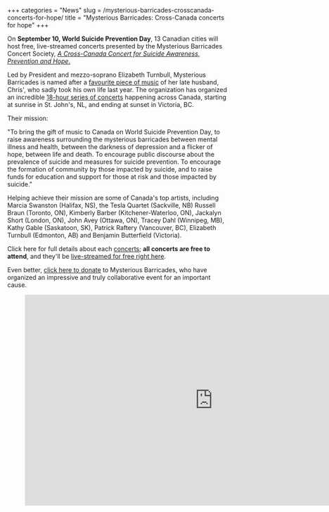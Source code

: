 +++
categories = "News"
slug = /mysterious-barricades-crosscanada-concerts-for-hope/
title = "Mysterious Barricades: Cross-Canada concerts for hope"
+++

On **September 10, World Suicide Prevention Day**, 13 Canadian cities will host free, live-streamed concerts presented by the Mysterious Barricades Concert Society, [*A Cross-Canada Concert for Suicide Awareness, Prevention and Hope*.](http://www.mysteriousbarricades.org/)

Led by President and mezzo-soprano Elizabeth Turnbull, Mysterious Barricades is named after a [favourite piece of music](https://www.youtube.com/watch?v=mI5CXRrvdUM) of her late husband, Chris', who sadly took his own life last year. The organization has organized an incredible [18-hour series of concerts](http://www.mysteriousbarricades.org/concerts/) happening across Canada, starting at sunrise in St. John's, NL, and ending at sunset in Victoria, BC.

Their mission:

"To bring the gift of music to Canada on World Suicide Prevention Day, to raise awareness surrounding the mysterious barricades between mental illness and health, between the darkness of depression and a flicker of hope, between life and death. To encourage public discourse about the prevalence of suicide and measures for suicide prevention. To encourage the formation of community by those impacted by suicide, and to raise funds for education and support for those at risk and those impacted by suicide."

Helping achieve their mission are some of Canada's top artists, including Marcia Swanston (Halifax, NS), the Tesla Quartet (Sackville, NB) Russell Braun (Toronto, ON), Kimberly Barber (Kitchener-Waterloo, ON), Jackalyn Short (London, ON), John Avey (Ottawa, ON), Tracey Dahl (Winnipeg, MB), Kathy Gable (Saskatoon, SK), Patrick Raftery (Vancouver, BC), Elizabeth Turnbull (Edmonton, AB) and Benjamin Butterfield (Victoria).

Click here for full details about each [concerts](http://www.mysteriousbarricades.org/concerts/); **all concerts are free to attend**, and they'll be [live-streamed for free right here](http://livestream.com/ualberta/mysteriousbarricades2016). 

Even better, [click here to donate](http://www.mysteriousbarricades.org/donate/) to Mysterious Barricades, who have organized an impressive and truly collaborative event for an important cause.

<figure data-type="video">
<iframe width="854" height="480" src="https://www.youtube.com/embed/4gQVwswbrGM" frameborder="0" allowfullscreen></iframe>
</figure>
